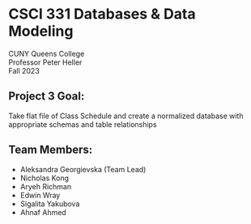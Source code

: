 # CSCI 331 Databases & Data Modeling

CUNY Queens College  
Professor Peter Heller  
Fall 2023

## Project 3 Goal:

Take flat file of Class Schedule and create a normalized database with appropriate schemas and table relationships 

## Team Members:

- Aleksandra Georgievska (Team Lead)
- Nicholas Kong
- Aryeh Richman
- Edwin Wray
- Sigalita Yakubova
- Ahnaf Ahmed
